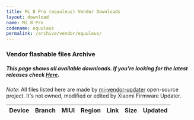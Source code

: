 ```yaml
---
title: Mi 8 Pro (equuleus) Vendor Downloads
layout: download
name: Mi 8 Pro
codename: equuleus
permalink: /archive/vendor/equuleus/
---
```


### Vendor flashable files Archive
##### This page shows all available downloads. If you're looking for the latest releases check [Here](/vendor/equuleus/).

*Note*: All files listed here are made by [mi-vendor-updater](https://github.com/TryHardDood/mi-vendor-updater) open-source project. It's not owned, modified or edited by Xiaomi Firmware Updater.

<div class="table-responsive-md" id="table-wrapper">
    <table id="vendor" class="display dt-responsive compact table table-striped table-hover table-sm">
        <thead class="thead-dark">
            <tr>
                <th>Device</th>
                <th>Branch</th>
                <th>MIUI</th>
                <th>Region</th>
                <th>Link</th>
                <th>Size</th>
                <th>Updated</th>
            </tr>
        </thead>
        <script>loadVendorDownloads('equuleus', 'full')</script>
    </table>
</div>
